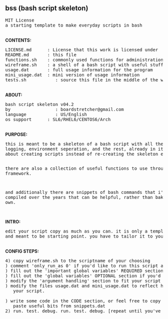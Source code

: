 <h2>bss (bash script skeleton)</h2>
<pre>
MIT License
a starting template to make everyday scripts in bash
</pre>
<br/><b>CONTENTS:</b><br/>
<pre>
LICENSE.md		: License that this work is licensed under
README.md		: this file
functions.sh	: commonly used functions for administration
wireframe.sh	: a shell of a bash script with useful stuff already available
usage.dat		: full usage information for the program
mini_usage.dat	: mini version of usage information
tests.sh		   : source this file in the middle of the wireframe to test functions
</pre>
<br/><b>ABOUT:</b><br/>
<pre>
bash script skeleton v04.2
by				   : boardstretcher@gmail.com
language		   : US/English
os support		: SL6/RHEL6/CENTOS6/Arch
</pre>
<br/><b>PURPOSE:</b><br/>
<pre>
this is meant to be a skeleton of a bash script with all the error handling,
logging, environment seperation, and the rest, already in it. So I can worry
about creating scripts instead of re-creating the skeleton everytime.

there are also a collection of useful functions to use throughout the 
framework.

and additionally there are snippets of bash commands that i've compiled over
the years that can be helpful, rather than baking your own.
</pre>
<br/><b>INTRO:</b><br/>
<pre>
edit your script copy as much as you can. it is only a template/framework
and meant to be starting point. you have to tailor it to your requirements.
</pre>
<br/><b>CONFIG STEPS:</b><br/>
<pre>
4) copy wireframe.sh to the scriptname of your choosing
) comment 'only_run_as 0' if you'd like to run this script as non-root
) fill out the 'important global variables' REQUIRED section
) fill out the 'global variables' OPTIONAL section if you'd like
) modify the 'argument handling' section to fit your script idea
) modify the files usage.dat and mini_usage.dat to reflect help for
   your script.<br/>
) write some code in the CODE section, or feel free to copy and
   paste useful bits from snippets.dat
2) run. test. debug. run. test. debug. [repeat until you've got it right]
</pre>
